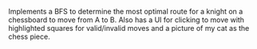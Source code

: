 Implements a BFS to determine the most optimal route for a knight on a chessboard to move from A to B. Also has a UI for clicking to move with highlighted squares for valid/invalid moves and a picture of my cat as the chess piece.
